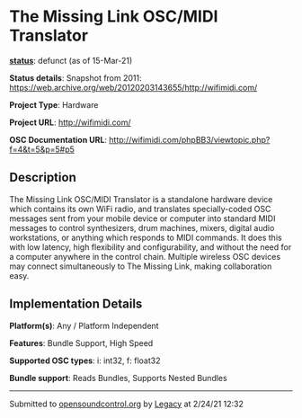 # The Missing Link OSC/MIDI Translator

**[status](../implementation-status.html)**: defunct (as of 15-Mar-21)

**Status details**: 
Snapshot from 2011: https://web.archive.org/web/20120203143655/http://wifimidi.com/

**Project Type**: Hardware

**Project URL**: <http://wifimidi.com/>

**OSC Documentation URL**: <http://wifimidi.com/phpBB3/viewtopic.php?f=4&t=5&p=5#p5>

## Description

The Missing Link OSC/MIDI Translator is a standalone hardware device which contains its own WiFi radio, and translates specially-coded OSC messages sent from your mobile device or computer into standard MIDI messages to control synthesizers, drum machines, mixers, digital audio workstations, or anything which responds to MIDI commands. It does this with low latency, high flexibility and configurability, and without the need for a computer anywhere in the control chain. Multiple wireless OSC devices may connect simultaneously to The Missing Link, making collaboration easy.

## Implementation Details

**Platform(s)**: Any / Platform Independent

**Features**: Bundle Support, High Speed

**Supported OSC types**: i: int32, f: float32

**Bundle support**: Reads Bundles, Supports Nested Bundles

---
Submitted to [opensoundcontrol.org](https://opensoundcontrol.org) by [Legacy](https://web.archive.org) at 2/24/21 12:32
